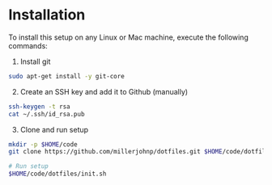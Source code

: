 Installation
============
To install this setup on any Linux or Mac machine, execute the following
commands:

1. Install git
```bash
sudo apt-get install -y git-core
```
2. Create an SSH key and add it to Github (manually)
```bash
ssh-keygen -t rsa
cat ~/.ssh/id_rsa.pub
```
3. Clone and run setup
```bash
mkdir -p $HOME/code
git clone https://github.com/millerjohnp/dotfiles.git $HOME/code/dotfiles

# Run setup
$HOME/code/dotfiles/init.sh
```
